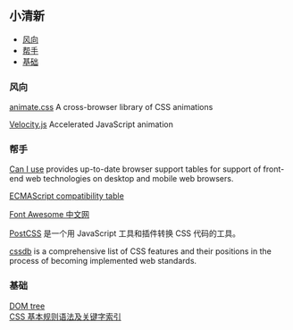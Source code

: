
## 小清新

- [风向](#direction)        
- [帮手](#assistant)        
- [基础](#basis)           

### <a id="direction">风向</a>

[animate.css](https://daneden.github.io/animate.css) A cross-browser library of CSS animations

[Velocity.js](http://velocityjs.org) Accelerated JavaScript animation


### <a id="assistant">帮手</a>
[Can I use](https://caniuse.com) provides up-to-date browser support tables for support of front-end web technologies on desktop and mobile web browsers.

[ECMAScript compatibility table](https://kangax.github.io/compat-table/es6)  

[Font Awesome 中文网](http://www.fontawesome.com.cn/faicons/)      

[PostCSS](https://www.postcss.com.cn/) 是一个用 JavaScript 工具和插件转换 CSS 代码的工具。         

[cssdb](https://cssdb.org/)  is a comprehensive list of CSS features and their positions in the process of becoming implemented web standards.         




### <a id="basis">基础</a>
        
[DOM tree](https://javascript.info/dom-nodes)       
[CSS 基本规则语法及关键字索引](https://developer.mozilla.org/zh-CN/docs/Web/CSS/Reference)      



